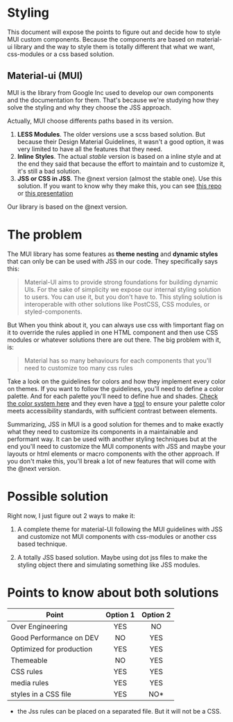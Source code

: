 Styling
=======
This document will expose the points to figure out and decide how to style MUI custom
components. Because the components are based on material-ui library and the way to
style them is totally different that what we want, css-modules or a css based solution.

Material-ui (MUI)
-----------------
MUI is the library from Google Inc used to develop our own components
and the documentation for them. That's because we're studying how they solve
the styling and why they choose the JSS approach.

Actually, MUI choose differents paths based in its version.
1. **LESS Modules**. The older versions use a scss based solution. But because
their Design Material Guidelines, it wasn't a good option, it was very limited
to have all the features that they need.
2. **Inline Styles**. The actual _stable_ version is based on a inline style
and at the end they said that because the effort to maintain and to customize
it, it's still a bad solution.
3. **JSS or CSS in JSS**. The @next version (almost the stable one). Use this
solution. If you want to know why they make this, you can see [this repo](https://github.com/oliviertassinari/a-journey-toward-better-style)
or [this presentation](https://oliviertassinari.github.io/a-journey-toward-better-style/#/?_k=k15l78)

Our library is based on the @next version.

The problem
===========
The MUI library has some features as **theme nesting** and **dynamic styles**
that can only be can be used with JSS in our code. They specifically says this:

> Material-UI aims to provide strong foundations for building dynamic UIs. For
> the sake of simplicity we expose our internal styling solution to users. You
> can use it, but you don't have to. This styling solution is interoperable with
> other solutions like PostCSS, CSS modules, or styled-components.

But When you think about it, you can always use css with !important flag on it to
override the rules applied in one HTML component and then use CSS modules or
whatever solutions there are out there. The big problem with it, is:

> Material has so many behaviours for each components that you'll need to
> customize too many css rules

Take a look on the guidelines for colors and how they implement every color on
themes. If you want to follow the guidelines, you'll need to define a color palette.
And for each palette you'll need to define hue and shades.
[Check the color system here](https://material.io/guidelines/style/color.html#color-color-system) and they
even have a [tool]() to
ensure your palette color meets accessibility standards, with sufficient
contrast between elements.

Summarizing, JSS in MUI is a good solution for themes and to make exactly what
they need to customize its components in a maintainable and performant way.
It can be used with another styling techniques but at the end you'll need to
customize the MUI components with JSS and maybe your layouts or html elements
or macro components with the other approach. If you don't make this, you'll
break a lot of new features that will come with the @next version.

Possible solution
=================
Right now, I just figure out 2 ways to make it:

1. A complete theme for material-UI following the MUI guidelines with JSS and customize
not MUI components with css-modules or another css based technique.

2. A totally JSS based solution. Maybe using dot jss files to make the styling
object there and simulating something like JSS modules.


Points to know about both solutions
===================================

| Point | Option 1 | Option 2 |
| ----- |:--------:|:--------:|
| Over Engineering | YES | NO |
| Good Performance on DEV | NO | YES |
| Optimized for production | YES | YES |
| Themeable | NO | YES |
| CSS rules | YES | YES |
| media rules  | YES | YES |
| styles in a CSS file  | YES | NO* |

* the Jss rules can be placed on a separated file. But it will not be a CSS.




